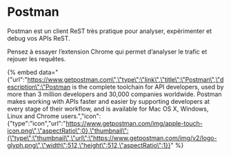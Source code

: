 # Postman

Postman est un client ReST très pratique pour analyser, expérimenter et debug vos APIs ReST.

Pensez à essayer l’extension Chrome qui permet d’analyser le trafic et rejouer les requêtes.

{% embed data="{\"url\":\"https://www.getpostman.com\",\"type\":\"link\",\"title\":\"Postman\",\"description\":\"Postman is the complete toolchain for API developers, used by more than 3 million developers and 30,000 companies worldwide. Postman makes working with APIs faster and easier by supporting developers at every stage of their workflow, and is available for Mac OS X, Windows, Linux and Chrome users.\",\"icon\":{\"type\":\"icon\",\"url\":\"https://www.getpostman.com/img/apple-touch-icon.png\",\"aspectRatio\":0},\"thumbnail\":{\"type\":\"thumbnail\",\"url\":\"https://www.getpostman.com/img/v2/logo-glyph.png\",\"width\":512,\"height\":512,\"aspectRatio\":1}}" %}



